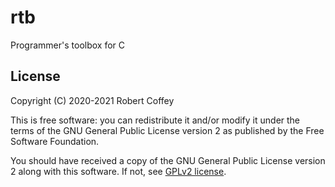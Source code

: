 # rtb

Programmer's toolbox for C


## License

Copyright (C) 2020-2021 Robert Coffey

This is free software: you can redistribute it and/or modify it under
the terms of the GNU General Public License version 2 as published by
the Free Software Foundation.

You should have received a copy of the GNU General Public License
version 2 along with this software. If not, see
[GPLv2 license](https://www.gnu.org/licenses/gpl-2.0).
